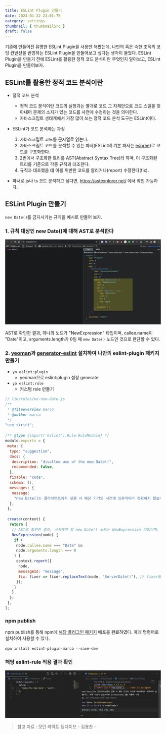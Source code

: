 ```yaml
---
title: ESLint Plugin 만들기
date: 2024-01-22 23:01:75
category: settings
thumbnail: { thumbnailSrc }
draft: false
---
```


기존에 만들어진 유명한 ESLint Plugin을 사용만 해봤는데, 나만의 혹은 속한 조직의 코딩 컨벤션을 반영하는 ESLint Plugin을 만들어보고 싶다는 생각이 들었다.
ESLint Plugin을 만들기 전에 ESLint를 활용한 정적 코드 분석이란 무엇인지 알아보고, ESLint Plugin을 만들어보자.

## ESLint를 활용한 정적 코드 분석이란

- 정적 코드 분석
  - 정적 코드 분석이란 코드의 실행과는 별개로 코드 그 자체만으로 코드 스멜을 찾아내어 문제의 소지가 있는 코드를 사전에 수정하는 것을 의미한다.
  - 자바스크립트 생태계에서 가장 많이 쓰는 정적 코드 분석 도구는 ESLint이다.
- ESLint가 코드 분석하는 과정
  1. 자바스크립트 코드를 문자열로 읽는다.
  2. 자바스크립트 코드를 분석할 수 있는 파서(ESLint의 기본 파서는 [espree](https://github.com/eslint/espree))로 코드를 구조화한다.
  3. 2번에서 구조화한 트리를 AST(Abstract Syntax Tree)라 하며, 이 구조화된 트리를 기준으로 각종 규칙과 대조한다.
  4. 규칙과 대조했을 대 이를 위반한 코드를 알리거나(report) 수정한다(fix).

- 파서로 js나 ts 코드 분석하고 싶다면, <https://astexplorer.net/> 에서 확인 가능하다.

## ESLint Plugin 만들기

`new Date()`를 금지시키는 규칙을 예시로 만들어 보자.

### 1. 규칙 대상인 new Date()에 대해 AST로 분석한다

![ast](./eslint/ast.png)

AST로 확인한 결과, 하나의 노드가 "NewExpression" 타입이며, callee.name이 "Date"이고, arguments.length가 0일 때 `new Date()`  노드인 것으로 판단할 수 있다.

### 2. [yeoman](https://yeoman.io/)과 [generator-eslint](https://www.npmjs.com/package/generator-eslint) 설치하여 나만의 eslint-plugin 패키지 만들기

- `yo eslint:plugin`
  - yeoman으로 eslint:plugin 설정 generate
- `yo eslint:rule`
  - 커스텀 rule 만들기

 ```js
 // lib/rules/no-new-date.js
 /**
  * @fileoverview marco
  * @author marco
  */
 "use strict";
 
 /** @type {import('eslint').Rule.RuleModule} */
 module.exports = {
  meta: {
   type: "suggestion",
   docs: {
    description: "disallow use of the new Date()",
    recommended: false,
   },
   fixable: "code", 
   schema: [], 
   messages: {
    message:
     "new Date()는 클라이언트에서 실행 시 해당 기기의 시간에 의존적이라 정확하지 않습니다. 현재 시간이 필요하다면 ServerDate()를 사용해 주세요.",
   },
  },
 
  create(context) {
   return {
    // AST로 확인한 결과, 금지해야 할 new Date() 노드는 NewExpression 타입이며, callee.name이 Date이고 arguments가 없는 경우이다.
    NewExpression(node) {
     if (
      node.callee.name === "Date" &&
      node.arguments.length === 0
     ) {
      context.report({
       node,
       messageId: "message",
       fix: fixer => fixer.replaceText(node, "ServerDate()"), // fixer를 이용하여 ServerDate()로 대체하도록 한다.
      });
     }
    },
   };
  },
 };
 
 ```

### npm publish

npm publish를 통해 npm에 [해당 플러그인 패키지](https://www.npmjs.com/package/eslint-plugin-marco) 배포를 완료하였다. 아래 명령어로 설치하여 사용할 수 있다.

`npm install eslint-plugin-marco --save-dev`

### 해당 eslint-rule 적용 결과 확인

![eslint-rule-marco](./eslint/eslint-rule-marco.png)

> 참고 자료 : 모던 리액트 딥다이브 - 김용찬 -
